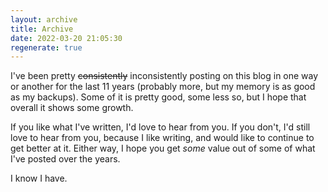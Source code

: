 ```yaml
---
layout: archive
title: Archive
date: 2022-03-20 21:05:30
regenerate: true
---
```


I've been pretty ~~consistently~~ inconsistently posting on this blog in one way or another for the last 11 years (probably more, but my memory is as good as my backups). Some of it is pretty good, some less so, but I hope that overall it shows some growth.

If you like what I've written, I'd love to hear from you. If you don't, I'd still love to hear from you, because I like writing, and would like to continue to get better at it. Either way, I hope you get _some_ value out of some of what I've posted over the years.

I know I have.